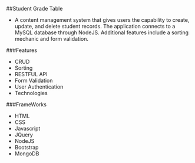 ##Student Grade Table

- A content management system that gives users the capability to create, update, and delete student records. The application connects to a MySQL database through NodeJS. Additional features include a sorting mechanic and form validation.

###Features


- CRUD
- Sorting
- RESTFUL API
- Form Validation
- User Authentication
- Technologies

###FrameWorks
- HTML
- CSS
- Javascript
- JQuery
- NodeJS
- Bootstrap
- MongoDB